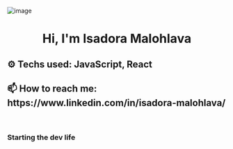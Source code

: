 ![image](https://github.com/isadoramalohlava/isadoramalohlava/assets/109180228/17452bf9-29d1-4726-872a-afa513a688f4)


<h1 align="center"> Hi, I'm Isadora Malohlava </h1>
<h2>⚙ Techs used: JavaScript, React </h2>
<h2>📫 How to reach me: https://www.linkedin.com/in/isadora-malohlava/ </h2>
<p></p>
<br>

<h3>Starting the dev life</h3>

<!--
**isadoramalohlava/isadoramalohlava** is a ✨ _special_ ✨ repository because its `README.md` (this file) appears on your GitHub profile.

Here are some ideas to get you started:

- 🔭 I’m currently working on ...
- 🌱 I’m currently learning ...
- 👯 I’m looking to collaborate on ...
- 🤔 I’m looking for help with ...
- 💬 Ask me about ...
- 📫 How to reach me: ...
- 😄 Pronouns: ...
- ⚡ Fun fact: ...
-->
